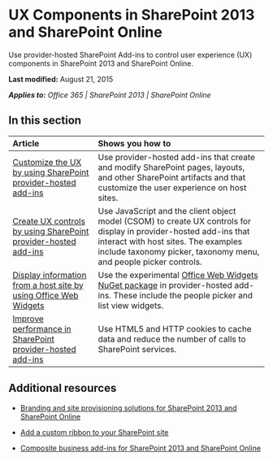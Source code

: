 
# UX Components in SharePoint 2013 and SharePoint Online

Use provider-hosted SharePoint Add-ins to control user experience (UX) components in SharePoint 2013 and SharePoint Online.

 **Last modified:** August 21, 2015

 _**Applies to:** Office 365 | SharePoint 2013 | SharePoint Online_

## In this section



|**Article**|**Shows you how to**|
|:-----|:-----|
|[Customize the UX by using SharePoint provider-hosted add-ins](customize-the-ux-by-using-sharepoint-provider-hosted-add-ins.md)|Use provider-hosted add-ins that create and modify SharePoint pages, layouts, and other SharePoint artifacts and that customize the user experience on host sites.|
|[Create UX controls by using SharePoint provider-hosted add-ins](create-ux-controls-by-using-sharepoint-provider-hosted-add-ins.md)|Use JavaScript and the client object model (CSOM) to create UX controls for display in provider-hosted add-ins that interact with host sites. The examples include taxonomy picker, taxonomy menu, and people picker controls.|
|[Display information from a host site by using Office Web Widgets](display-information-from-a-host-site-by-using-office-web-widgets.md)|Use the experimental [Office Web Widgets NuGet package](http://msdn.microsoft.com/en-us/library/office/dn636913%28v=office.15%29.aspx) in provider-hosted add-ins. These include the people picker and list view widgets.|
|[Improve performance in SharePoint provider-hosted add-ins](improve-performance-in-sharepoint-provider-hosted-add-ins.md)|Use HTML5 and HTTP cookies to cache data and reduce the number of calls to SharePoint services.|

## Additional resources
<a name="bk_addresources"> </a>


- [Branding and site provisioning solutions for SharePoint 2013 and SharePoint Online](Branding-and-site-provisioning-solutions-for-SharePoint.md)
    
- [Add a custom ribbon to your SharePoint site](Add-a-custom-ribbon-to-your-SharePoint-site.md)
    
- [Composite business add-ins for SharePoint 2013 and SharePoint Online](Composite-buisness-apps-for-SharePoint.md)
    
